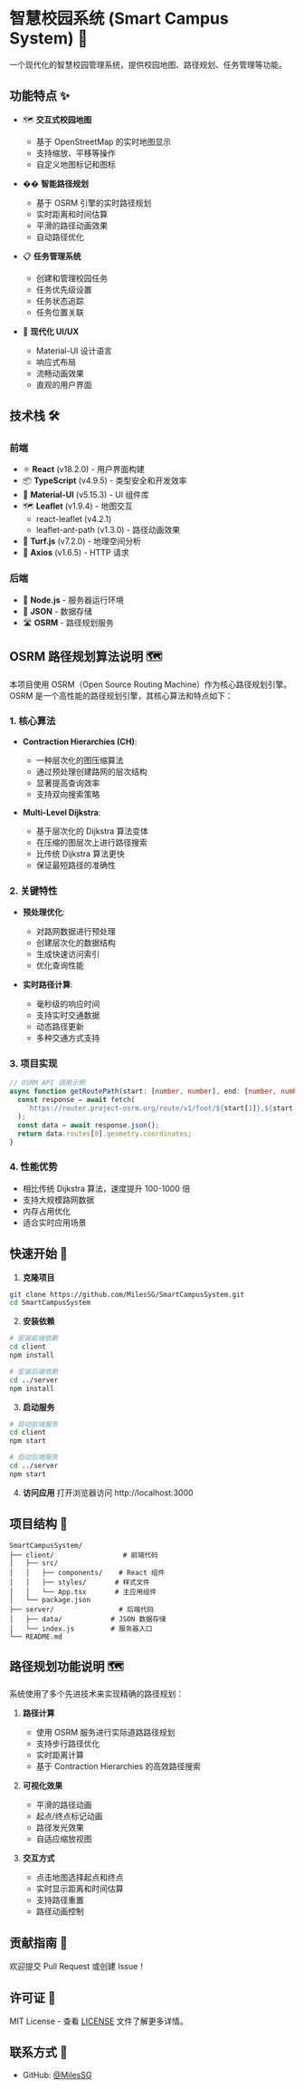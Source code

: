 # 智慧校园系统 (Smart Campus System) 🏫

一个现代化的智慧校园管理系统，提供校园地图、路径规划、任务管理等功能。

## 功能特点 ✨

- 🗺️ **交互式校园地图**
  - 基于 OpenStreetMap 的实时地图显示
  - 支持缩放、平移等操作
  - 自定义地图标记和图标

- ��️ **智能路径规划**
  - 基于 OSRM 引擎的实时路径规划
  - 实时距离和时间估算
  - 平滑的路径动画效果
  - 自动路径优化

- 📋 **任务管理系统**
  - 创建和管理校园任务
  - 任务优先级设置
  - 任务状态追踪
  - 任务位置关联

- 💫 **现代化 UI/UX**
  - Material-UI 设计语言
  - 响应式布局
  - 流畅动画效果
  - 直观的用户界面

## 技术栈 🛠️

### 前端
- ⚛️ **React** (v18.2.0) - 用户界面构建
- 📦 **TypeScript** (v4.9.5) - 类型安全和开发效率
- 🎨 **Material-UI** (v5.15.3) - UI 组件库
- 🗺️ **Leaflet** (v1.9.4) - 地图交互
  - react-leaflet (v4.2.1)
  - leaflet-ant-path (v1.3.0) - 路径动画效果
- 📐 **Turf.js** (v7.2.0) - 地理空间分析
- 🔄 **Axios** (v1.6.5) - HTTP 请求

### 后端
- 🚀 **Node.js** - 服务器运行环境
- 📁 **JSON** - 数据存储
- 🛣️ **OSRM** - 路径规划服务

## OSRM 路径规划算法说明 🗺️

本项目使用 OSRM（Open Source Routing Machine）作为核心路径规划引擎。OSRM 是一个高性能的路径规划引擎，其核心算法和特点如下：

### 1. 核心算法
- **Contraction Hierarchies (CH)**: 
  - 一种层次化的图压缩算法
  - 通过预处理创建路网的层次结构
  - 显著提高查询效率
  - 支持双向搜索策略

- **Multi-Level Dijkstra**:
  - 基于层次化的 Dijkstra 算法变体
  - 在压缩的图层次上进行路径搜索
  - 比传统 Dijkstra 算法更快
  - 保证最短路径的准确性

### 2. 关键特性
- **预处理优化**:
  - 对路网数据进行预处理
  - 创建层次化的数据结构
  - 生成快速访问索引
  - 优化查询性能

- **实时路径计算**:
  - 毫秒级的响应时间
  - 支持实时交通数据
  - 动态路径更新
  - 多种交通方式支持

### 3. 项目实现
```typescript
// OSRM API 调用示例
async function getRoutePath(start: [number, number], end: [number, number]) {
  const response = await fetch(
    `https://router.project-osrm.org/route/v1/foot/${start[1]},${start[0]};${end[1]},${end[0]}?overview=full&geometries=geojson`
  );
  const data = await response.json();
  return data.routes[0].geometry.coordinates;
}
```

### 4. 性能优势
- 相比传统 Dijkstra 算法，速度提升 100-1000 倍
- 支持大规模路网数据
- 内存占用优化
- 适合实时应用场景

## 快速开始 🚀

1. **克隆项目**
```bash
git clone https://github.com/MilesSG/SmartCampusSystem.git
cd SmartCampusSystem
```

2. **安装依赖**
```bash
# 安装前端依赖
cd client
npm install

# 安装后端依赖
cd ../server
npm install
```

3. **启动服务**
```bash
# 启动前端服务
cd client
npm start

# 启动后端服务
cd ../server
npm start
```

4. **访问应用**
打开浏览器访问 http://localhost:3000

## 项目结构 📁

```
SmartCampusSystem/
├── client/                 # 前端代码
│   ├── src/
│   │   ├── components/    # React 组件
│   │   ├── styles/       # 样式文件
│   │   └── App.tsx       # 主应用组件
│   └── package.json
├── server/                # 后端代码
│   ├── data/            # JSON 数据存储
│   └── index.js         # 服务器入口
└── README.md
```

## 路径规划功能说明 🗺️

系统使用了多个先进技术来实现精确的路径规划：

1. **路径计算**
   - 使用 OSRM 服务进行实际道路路径规划
   - 支持步行路径优化
   - 实时距离计算
   - 基于 Contraction Hierarchies 的高效路径搜索

2. **可视化效果**
   - 平滑的路径动画
   - 起点/终点标记动画
   - 路径发光效果
   - 自适应缩放视图

3. **交互方式**
   - 点击地图选择起点和终点
   - 实时显示距离和时间估算
   - 支持路径重置
   - 路径动画控制

## 贡献指南 🤝

欢迎提交 Pull Request 或创建 Issue！

## 许可证 📄

MIT License - 查看 [LICENSE](LICENSE) 文件了解更多详情。

## 联系方式 📧

- GitHub: [@MilesSG](https://github.com/MilesSG) 